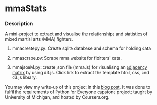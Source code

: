 # mmaStats

### Description

A mini-project to extract and visualise the relationships and statistics of mixed martial arts (MMA) fighters.

1) mmacreatepy.py: Create sqlite database and schema for holding data

2) mmascrape.py: Scrape mma website for fighters' data.

3) mmajsonM.py: create json file (mma.js) for visualising an <a href="https://bost.ocks.org/mike/miserables/">adjacency matrix</a> by using d3.js. Click link to extract the template html, css, and d3.js library.

You may view my write-up of this project in this <a href="https://mapattack.wordpress.com/2016/04/13/analysing-mma-fighters/">blog post</a>. It was done to fulfil the requirements of Python for Everyone capstone project; taught by University of Michigan, and hosted by Coursera.org.
